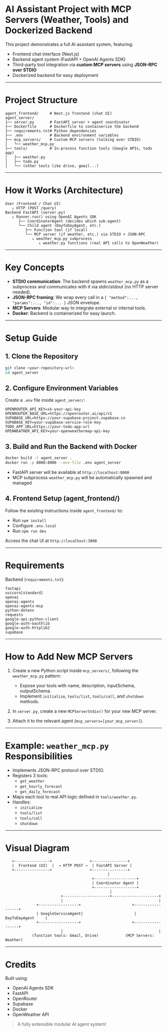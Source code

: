 # AI Assistant Project with MCP Servers (Weather, Tools) and Dockerized Backend

This project demonstrates a full AI assistant system, featuring:
- Frontend chat interface (Next.js)
- Backend agent system (FastAPI + OpenAI Agents SDK)
- Third-party tool integration via **custom MCP servers** using **JSON-RPC over STDIO**
- Dockerized backend for easy deployment

---

# Project Structure

```plaintext
agent_frontend/     # Next.js frontend (chat UI)
agent_server/
├── server.py       # FastAPI server + agent coordinator
├── Dockerfile      # Dockerfile to containerize the backend
├── requirements.txt# Python dependencies
├── .env            # Backend environment variables
├── mcp_servers/    # Custom MCP servers (talking over STDIO)
│   └── weather_mcp.py
├── tools/          # In-process function tools (Google APIs, todo app)
│   ├── weather.py
│   ├── todo.py
│   └── (other tools like drive, gmail...)
```

---

# How it Works (Architecture)

```plaintext
User (Frontend / Chat UI)
   ↓ HTTP (POST /query)
Backend FastAPI (server.py)
   ↓ Runner.run() using OpenAI Agents SDK
      ├── CoordinatorAgent (decides which sub-agent)
      └── Child agent (DayToDayAgent, etc.)
         ├── Function tool (if local)
         └── MCP server (if weather, etc.) via STDIO + JSON-RPC
            ↓ weather_mcp.py subprocess
               ↓ weather.py functions (real API calls to OpenWeather)
```

---

# Key Concepts

- **STDIO communication**: The backend spawns `weather_mcp.py` as a subprocess and communicates with it via stdin/stdout (no HTTP server needed).
- **JSON-RPC framing**: We wrap every call in a `{ "method":..., "params":..., "id":... }` JSON envelope.
- **MCP Servers**: Modular way to integrate external or internal tools.
- **Docker**: Backend is containerized for easy launch.

---

# Setup Guide

## 1. Clone the Repository

```bash
git clone <your-repository-url>
cd agent_server
```

## 2. Configure Environment Variables

Create a `.env` file inside `agent_server/`:

```dotenv
OPENROUTER_API_KEY=sk-your-api-key
OPENROUTER_BASE_URL=https://openrouter.ai/api/v1
SUPABASE_URL=https://your-supabase-project.supabase.co
SUPABASE_KEY=your-supabase-service-role-key
TODO_APP_URL=https://your-todo-app-url
OPENWEATHER_API_KEY=your-openweathermap-api-key
```

## 3. Build and Run the Backend with Docker

```bash
docker build -t agent_server .
docker run -p 8000:8000 --env-file .env agent_server
```

- FastAPI server will be available at `http://localhost:8000`
- MCP subprocess `weather_mcp.py` will be automatically spawned and managed

## 4. Frontend Setup (agent_frontend/)

Follow the existing instructions inside `agent_frontend/` to:
- Run `npm install`
- Configure `.env.local`
- Run `npm run dev`

Access the chat UI at `http://localhost:3000`

---

# Requirements

Backend (`requirements.txt`):

```plaintext
fastapi
uvicorn[standard]
openai
openai-agents
openai-agents-mcp
python-dotenv
requests
google-api-python-client
google-auth-oauthlib
google-auth-httplib2
supabase
```

---

# How to Add New MCP Servers

1. Create a new Python script inside `mcp_servers/`, following the `weather_mcp.py` pattern:
   - Expose your tools with name, description, inputSchema, outputSchema.
   - Implement `initialize`, `tools/list`, `tools/call`, and `shutdown` methods.

2. In `server.py`, create a new `MCPServerStdio()` for your new MCP server.

3. Attach it to the relevant agent (`mcp_servers=[your_mcp_server]`).

---

# Example: `weather_mcp.py` Responsibilities

- Implements JSON-RPC protocol over STDIO.
- Registers 3 tools:
  - `get_weather`
  - `get_hourly_forecast`
  - `get_daily_forecast`
- Maps each tool to real API logic defined in `tools/weather.py`.
- Handles:
  - `initialize`
  - `tools/list`
  - `tools/call`
  - `shutdown`

---

# Visual Diagram

```plaintext
   +----------------+                 +----------------+
   |  Frontend (UI)  |  → HTTP POST →  | FastAPI Server |
   +----------------+                 +----------------+
                                              |
                                       +-------------------+
                                       | Coordinator Agent |
                                       +-------------------+
                                               |
                         +---------------------+---------------------+
                         |                                           |
              +------------------+                       +------------------+
              | GoogleServiceAgent|                       | DayToDayAgent     |
              +------------------+                       +------------------+
                         |                                           |
            (function tools: Gmail, Drive)            (MCP Servers: Weather)
```

---

# Credits

Built using:
- OpenAI Agents SDK
- FastAPI
- OpenRouter
- Supabase
- Docker
- OpenWeather API

> A fully extensible modular AI agent system!
